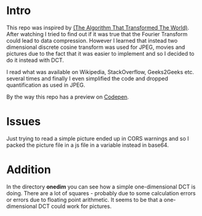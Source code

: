 # Intro

This repo was inspired by [(The Algorithm That Transformed The World)](https://www.youtube.com/watch?v=nmgFG7PUHfo). After
watching I tried to find out if it was true that the Fourier Transform could lead to data compression. 
However I learned that instead two dimensional discrete cosine transform was used for JPEG, movies and pictures due to the fact
that it was easier to implement and so I decided to do it instead with DCT. 

I read what was available on Wikipedia, StackOverflow, Geeks2Geeks etc. several times and finally I even simplified the code and 
dropped quantification as used in JPEG. 

By the way this repo has a preview on [Codepen](https://codepen.io/mahagugu/pen/GRGGBpQ).

# Issues

Just trying to read a simple picture ended up in CORS warnings and so I packed the picture file in a js file in a variable instead
in base64. 

# Addition

In the directory **onedim** you can see how a simple one-dimensional DCT is doing. There are a lot of squares - probably due to some 
calculation errors or errors due to floating point arithmetic. It seems to be that a one-dimensional DCT could work for pictures. 